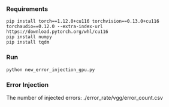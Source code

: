 ### Requirements

```
pip install torch==1.12.0+cu116 torchvision==0.13.0+cu116 torchaudio==0.12.0 --extra-index-url https://download.pytorch.org/whl/cu116
pip install numpy
pip install tqdm
```

### Run
```
python new_error_injection_gpu.py
```

### Error Injection

The number of injected errors: ./error_rate/vgg/error_count.csv
